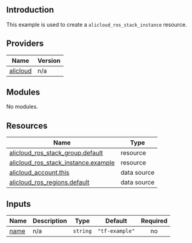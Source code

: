 ## Introduction

This example is used to create a `alicloud_ros_stack_instance` resource.

<!-- BEGIN_TF_DOCS -->
## Providers

| Name | Version |
|------|---------|
| <a name="provider_alicloud"></a> [alicloud](#provider\_alicloud) | n/a |

## Modules

No modules.

## Resources

| Name | Type |
|------|------|
| [alicloud_ros_stack_group.default](https://registry.terraform.io/providers/aliyun/alicloud/latest/docs/resources/ros_stack_group) | resource |
| [alicloud_ros_stack_instance.example](https://registry.terraform.io/providers/aliyun/alicloud/latest/docs/resources/ros_stack_instance) | resource |
| [alicloud_account.this](https://registry.terraform.io/providers/aliyun/alicloud/latest/docs/data-sources/account) | data source |
| [alicloud_ros_regions.default](https://registry.terraform.io/providers/aliyun/alicloud/latest/docs/data-sources/ros_regions) | data source |

## Inputs

| Name | Description | Type | Default | Required |
|------|-------------|------|---------|:--------:|
| <a name="input_name"></a> [name](#input\_name) | n/a | `string` | `"tf-example"` | no |
<!-- END_TF_DOCS -->    